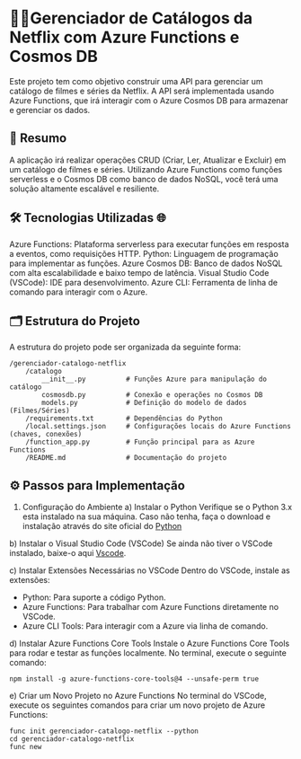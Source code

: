 # 📌💡Gerenciador de Catálogos da Netflix com Azure Functions e Cosmos DB
Este projeto tem como objetivo construir uma API para gerenciar um catálogo de filmes e séries da Netflix. A API será implementada usando Azure Functions, que irá interagir com o Azure Cosmos DB para armazenar e gerenciar os dados.

## 🚀 Resumo
A aplicação irá realizar operações CRUD (Criar, Ler, Atualizar e Excluir) em um catálogo de filmes e séries. Utilizando Azure Functions como funções serverless e o Cosmos DB como banco de dados NoSQL, você terá uma solução altamente escalável e resiliente.

## 🛠️ Tecnologias Utilizadas 🌐
Azure Functions: Plataforma serverless para executar funções em resposta a eventos, como requisições HTTP.
Python: Linguagem de programação para implementar as funções.
Azure Cosmos DB: Banco de dados NoSQL com alta escalabilidade e baixo tempo de latência.
Visual Studio Code (VSCode): IDE para desenvolvimento.
Azure CLI: Ferramenta de linha de comando para interagir com o Azure.
## 🗂️ Estrutura do Projeto
A estrutura do projeto pode ser organizada da seguinte forma:

````
/gerenciador-catalogo-netflix
    /catalogo
        __init__.py          # Funções Azure para manipulação do catálogo
        cosmosdb.py          # Conexão e operações no Cosmos DB
        models.py            # Definição do modelo de dados (Filmes/Séries)
    /requirements.txt        # Dependências do Python
    /local.settings.json     # Configurações locais do Azure Functions (chaves, conexões)
    /function_app.py         # Função principal para as Azure Functions
    /README.md               # Documentação do projeto
````
## ⚙️ Passos para Implementação 
1. Configuração do Ambiente
a) Instalar o Python
Verifique se o Python 3.x esta instalado na sua máquina. Caso não tenha, faça o download e instalação através do site oficial do [Python](https://www.python.org/ftp/python/3.13.1/python-3.13.1-amd64.exe)

b) Instalar o Visual Studio Code (VSCode)
Se ainda não tiver o VSCode instalado, baixe-o aqui [Vscode](https://code.visualstudio.com/).

c) Instalar Extensões Necessárias no VSCode
Dentro do VSCode, instale as extensões:

- Python: Para suporte a código Python.
- Azure Functions: Para trabalhar com Azure Functions diretamente no VSCode.
- Azure CLI Tools: Para interagir com a Azure via linha de comando.
  
d) Instalar Azure Functions Core Tools
Instale o Azure Functions Core Tools para rodar e testar as funções localmente. No terminal, execute o seguinte comando:
```
npm install -g azure-functions-core-tools@4 --unsafe-perm true
````
e) Criar um Novo Projeto no Azure Functions
No terminal do VSCode, execute os seguintes comandos para criar um novo projeto de Azure Functions:
````
func init gerenciador-catalogo-netflix --python
cd gerenciador-catalogo-netflix
func new
````
